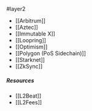 #layer2
- [[Arbitrum]]
- [[Aztec]]
- [[Immutable X]]
- [[Loopring]]
- [[Optimism]]
- [[Polygon (PoS Sidechain)]]
- [[Starknet]]
- [[ZkSync]]

##### Resources
- [[L2Beat]]
- [[L2Fees]]